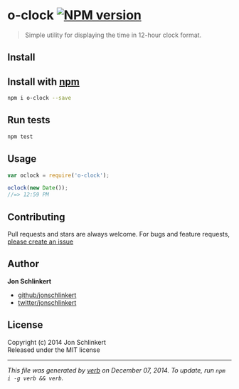 # o-clock [![NPM version](https://badge.fury.io/js/o-clock.svg)](http://badge.fury.io/js/o-clock)

> Simple utility for displaying the time in 12-hour clock format.

## Install
## Install with [npm](npmjs.org)

```bash
npm i o-clock --save
```

## Run tests

```bash
npm test
```

## Usage

```js
var oclock = require('o-clock');

oclock(new Date());
//=> 12:59 PM
```

## Contributing
Pull requests and stars are always welcome. For bugs and feature requests, [please create an issue](https://github.com/jonschlinkert/o-clock/issues)

## Author

**Jon Schlinkert**
 
+ [github/jonschlinkert](https://github.com/jonschlinkert)
+ [twitter/jonschlinkert](http://twitter.com/jonschlinkert) 

## License
Copyright (c) 2014 Jon Schlinkert  
Released under the MIT license

***

_This file was generated by [verb](https://github.com/assemble/verb) on December 07, 2014. To update, run `npm i -g verb && verb`._